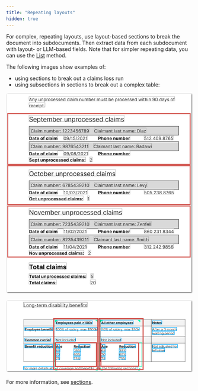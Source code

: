 ```yaml
---
title: "Repeating layouts"
hidden: true
---
```


For complex, repeating layouts, use layout-based sections to break the document into subdocuments. Then extract data from each subdocument with layout- or LLM-based fields.  Note that for simpler repeating data, you can use the [List](doc:list) method.

The following images show examples of:

- using sections to break out a claims loss run
- using subsections in sections to break out a complex table:


![Click to enlarge](https://raw.githubusercontent.com/sensible-hq/sensible-docs/main/readme-sync/assets/v0/images/final/sections_highlight_1.png)

![Click to enlarge](https://raw.githubusercontent.com/sensible-hq/sensible-docs/main/readme-sync/assets/v0/images/final/sections_highlight_2.png)

For more information, see [sections](doc:sections).